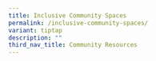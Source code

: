 ```yaml
---
title: Inclusive Community Spaces
permalink: /inclusive-community-spaces/
variant: tiptap
description: ""
third_nav_title: Community Resources
---
```

